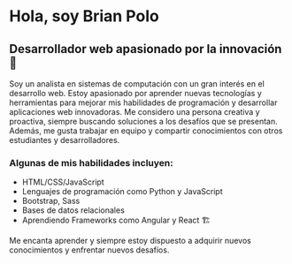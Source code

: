 
# Hola, soy Brian Polo

## Desarrollador web apasionado por la innovación 🚀

Soy un analista en sistemas de computación con un gran interés en el desarrollo web. Estoy apasionado por aprender nuevas tecnologías y herramientas para mejorar mis habilidades de programación y desarrollar aplicaciones web innovadoras. Me considero una persona creativa y proactiva, siempre buscando soluciones a los desafíos que se presentan. Además, me gusta trabajar en equipo y compartir conocimientos con otros estudiantes y desarrolladores.

### Algunas de mis habilidades incluyen:

- HTML/CSS/JavaScript
- Lenguajes de programación como Python y JavaScript
- Bootstrap, Sass
- Bases de datos relacionales 
- Aprendiendo Frameworks como Angular y React 🏗️

Me encanta aprender y siempre estoy dispuesto a adquirir nuevos conocimientos y enfrentar nuevos desafíos. 






